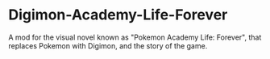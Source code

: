 # Digimon-Academy-Life-Forever
A mod for the visual novel known as "Pokemon Academy Life: Forever", that replaces Pokemon with Digimon, and the story of the game.

